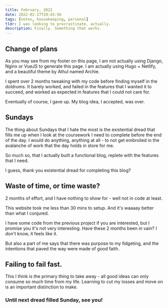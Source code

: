 ```yaml
---
title: February, 2022
date: 2022-02-27T20:43:56
tags: [notes, housekeeping, personal]
tldr: I was looking to procrastinate, actually. 
description: Finally. Something that works.  
---
```


## Change of plans

As you may see from my footer on this page, I am not actually using Django, Nginx or VueJS to generate this page. I am actually using Hugo + Netlify, and a beautiful theme by Athul named Archie. 

I spent over 2 months tweaking with my code before finding myself in the doldrums. It barely worked, and failed in the features that I wanted it to succeed, and worked as expected in features that I could not care for. 

Eventually of course, I gave up. My blog idea, I accepted, was over. 

## Sundays  

The thing about Sundays that I hate the most is the existential dread that fills me up when I look at the coursework I need to complete before the end of the day. I would do anything, anything at all - to not get embroiled in the avalanche of work that the day holds in store for me. 

So much so, that I actually built a functional blog, replete with the features that I need. 

I guess, thank you existential dread for completing this blog?

## Waste of time, or time waste?

2 months of effort, and I have nothing to show for - well not in code at least. 

This website took me less than 30 mins to setup. And it's waaaay better than what I conjured. 

I have some code from the previous project if you are interested, but I promise you it's not very interesting. Have these 2 months been in vain? I don't know, it feels like it. 

But also a part of me says that there was purpose to  my fidgeting, and the intentions that paved the way were made of good faith. 

## Failing to fail fast. 

This I think is the primary thing to take away - all good ideas can only consume so much time from my life. Learning to cut my losses and move on is an important distinction to make. 

### Until next dread filled Sunday, see you! 